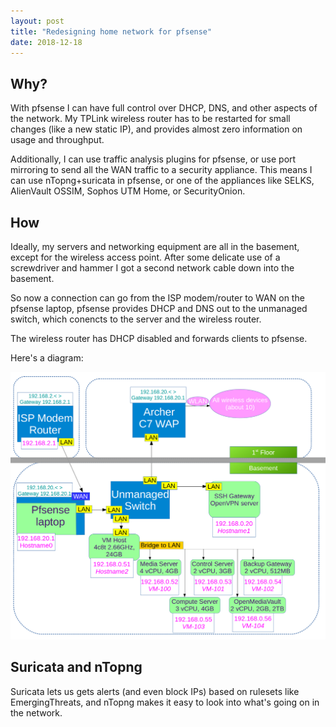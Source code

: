 ```yaml
---
layout: post
title: "Redesigning home network for pfsense"
date: 2018-12-18
---
```

## Why?
With pfsense I can have full control over DHCP, DNS, and other aspects of the network. My TPLink wireless router has to be restarted for small changes (like a new static IP), and provides almost zero information on usage and throughput.

Additionally, I can use traffic analysis plugins for pfsense, or use port mirroring to send all the WAN traffic to a security appliance. This means I can use nTopng+suricata in pfsense, or one of the appliances like SELKS, AlienVault OSSIM, Sophos UTM Home, or SecurityOnion.


## How
Ideally, my servers and networking equipment are all in the basement, except for the wireless access point. After some delicate use of a screwdriver and hammer I got a second network cable down into the basement. 

So now a connection can go from the ISP modem/router to WAN on the pfsense laptop, pfsense provides DHCP and DNS out to the unmanaged switch, which conencts to the server and the wireless router.

The wireless router has DHCP disabled and forwards clients to pfsense.

Here's a diagram:

![HomeNetwork2018-2](https://raw.githubusercontent.com/SuperThunder/SuperThunder.github.io/master/content/HomeNetwork/NetworkDiagram2018_2.png "A real network, at long last")

## Suricata and nTopng
Suricata lets us gets alerts (and even block IPs) based on rulesets like EmergingThreats, and nTopng makes it easy to look into what's going on in the network.
